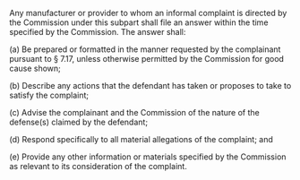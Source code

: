 Any manufacturer or provider to whom an informal complaint is directed by the Commission under this subpart shall file an answer within the time specified by the Commission. The answer shall:

(a) Be prepared or formatted in the manner requested by the complainant pursuant to § 7.17, unless otherwise permitted by the Commission for good cause shown;

(b) Describe any actions that the defendant has taken or proposes to take to satisfy the complaint;

(c) Advise the complainant and the Commission of the nature of the defense(s) claimed by the defendant;

(d) Respond specifically to all material allegations of the complaint; and

(e) Provide any other information or materials specified by the Commission as relevant to its consideration of the complaint.

